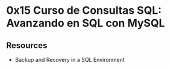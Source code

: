 # 0x15 Curso de Consultas SQL: Avanzando en SQL con MySQL
## Resources
- Backup and Recovery in a SQL Environment
